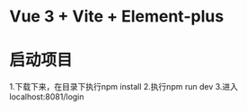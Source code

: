 # Vue 3 + Vite + Element-plus
 
# 启动项目
1.下载下来，在目录下执行npm install
2.执行npm run dev 
3.进入localhost:8081/login 

